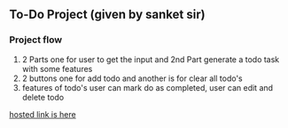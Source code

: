 ## To-Do Project (given by sanket sir)

### Project flow
1) 2 Parts one for user to get the input and 2nd Part generate a todo task with some features
2) 2 buttons one for add todo and another is for clear all todo's
3) features of todo's user can mark do as completed, user can edit and delete todo

[hosted link is here]()